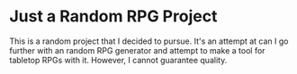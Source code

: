 # Just a Random RPG Project
This is a random project that I decided to pursue. It's an attempt at can I go further with an random RPG generator and attempt to make a tool for tabletop RPGs with it. However, I cannot guarantee quality.
